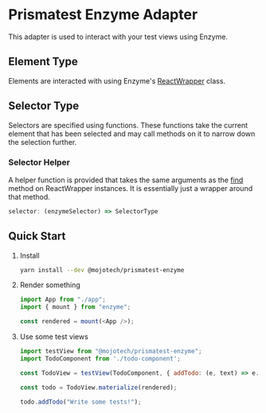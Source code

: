 # Prismatest Enzyme Adapter

This adapter is used to interact with your test views using Enzyme.

## Element Type

Elements are interacted with using Enzyme's
[ReactWrapper](https://airbnb.io/enzyme/docs/api/mount.html#reactwrapper-api)
class.

## Selector Type

Selectors are specified using functions. These functions take the current
element that has been selected and may call methods on it to narrow down the
selection further.

### Selector Helper

A helper function is provided that takes the same arguments as the
[find](https://airbnb.io/enzyme/docs/api/ReactWrapper/find.html) method on
ReactWrapper instances. It is essentially just a wrapper around that method.

```typescript
selector: (enzymeSelector) => SelectorType
```

## Quick Start

1. Install

    ```bash
    yarn install --dev @mojotech/prismatest-enzyme
    ```

2. Render something

    ```javascript
    import App from "./app";
    import { mount } from "enzyme";

    const rendered = mount(<App />);
    ```

3. Use some test views

    ```javascript
    import testView from "@mojotech/prismatest-enzyme";
    import TodoComponent from './todo-component';

    const TodoView = testView(TodoComponent, { addTodo: (e, text) => e.props().addTodo(text) });

    const todo = TodoView.materialize(rendered);

    todo.addTodo("Write some tests!");
    ```

